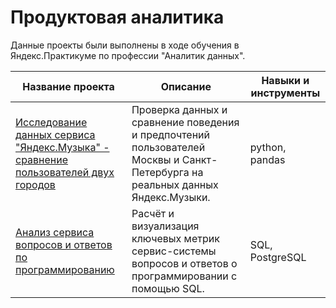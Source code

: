 # Продуктовая аналитика

Данные проекты были выполнены в ходе обучения в Яндекс.Практикуме по профессии "Аналитик данных".

| Название проекта | Описание | Навыки и инструменты |
|------------------|----------|----------------------|
| [Исследование данных сервиса "Яндекс.Музыка" - сравнение пользователей двух городов]() | Проверка данных и сравнение поведения и предпочтений пользователей Москвы и Санкт-Петербурга на реальных данных Яндекс.Музыки. | python, pandas |
| [Анализ сервиса вопросов и ответов по программированию](https://github.com/AleksandraSeleznewa/product_analyst/tree/775a61c9503b10ca7d8132fd59218a71a6917a86/SQL) | Расчёт и визуализация ключевых метрик сервис-системы вопросов и ответов о программировании с помощью SQL. | SQL, PostgreSQL |
